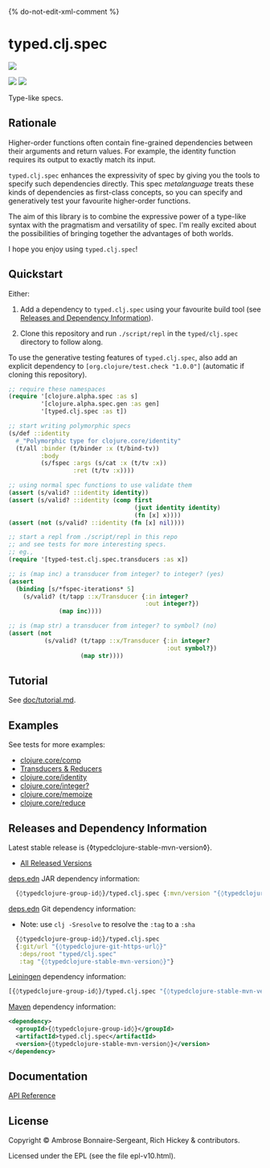 {% do-not-edit-xml-comment %}
# typed.clj.spec

<a href='{◊typedclojure-homepage◊}'><img src='../../doc/images/part-of-typed-clojure-project.png'></a>

<p>
  <a href='https://www.patreon.com/ambrosebs'><img src='../../doc/images/become_a_patron_button.png'></a>
  <a href='https://opencollective.com/typedclojure'><img src='../../doc/images/donate-to-our-collective.png'></a>
</p>

Type-like specs.

## Rationale

Higher-order functions often contain fine-grained dependencies between
their arguments and return values. For example, the identity function requires
its output to exactly match its input.

`typed.clj.spec` enhances the expressivity of spec by giving you
the tools to specify such dependencies directly.
This spec _metalanguage_ treats these
kinds of dependencies as first-class concepts, so you can
specify and generatively test your favourite higher-order functions.

The aim of this library is to combine the expressive power of a type-like syntax
with the pragmatism and versatility of spec.
I'm really excited about the possibilities of bringing together
the advantages of both worlds.

I hope you enjoy using `typed.clj.spec`!

## Quickstart

Either:

1. Add a dependency to `typed.clj.spec` using your favourite
   build tool (see [Releases and Dependency Information](#releases-and-dependency-information)).

2. Clone this repository and run `./script/repl`
   in the `typed/clj.spec` directory to follow along.

To use the generative testing features of `typed.clj.spec`,
also add an explicit dependency to `[org.clojure/test.check "1.0.0"]`
(automatic if cloning this repository).

```clojure
;; require these namespaces
(require '[clojure.alpha.spec :as s]
         '[clojure.alpha.spec.gen :as gen]
         '[typed.clj.spec :as t])

;; start writing polymorphic specs
(s/def ::identity
  #_"Polymorphic type for clojure.core/identity"
  (t/all :binder (t/binder :x (t/bind-tv))
         :body
         (s/fspec :args (s/cat :x (t/tv :x))
                  :ret (t/tv :x))))

;; using normal spec functions to use validate them 
(assert (s/valid? ::identity identity))
(assert (s/valid? ::identity (comp first
                                   (juxt identity identity)
                                   (fn [x] x))))
(assert (not (s/valid? ::identity (fn [x] nil))))

;; start a repl from ./script/repl in this repo
;; and see tests for more interesting specs.
;; eg.,
(require '[typed-test.clj.spec.transducers :as x])

;; is (map inc) a transducer from integer? to integer? (yes)
(assert
  (binding [s/*fspec-iterations* 5]
    (s/valid? (t/tapp ::x/Transducer {:in integer?
                                      :out integer?})
              (map inc))))

;; is (map str) a transducer from integer? to symbol? (no)
(assert (not
          (s/valid? (t/tapp ::x/Transducer {:in integer?
                                            :out symbol?})
                    (map str))))
```

## Tutorial

See [doc/tutorial.md](doc/tutorial.md).

## Examples

See tests for more examples:

- [clojure.core/comp](test/typed_test/clj/spec/comp.clj)
- [Transducers & Reducers](test/typed_test/clj/spec/transducers.clj)
- [clojure.core/identity](test/typed_test/clj/spec/identity.clj)
- [clojure.core/integer?](test/typed_test/clj/spec/integer_huh.clj)
- [clojure.core/memoize](test/typed_test/clj/spec/memoize.clj)
- [clojure.core/reduce](test/typed_test/clj/spec/reduce.clj)

## Releases and Dependency Information

Latest stable release is {◊typedclojure-stable-mvn-version◊}.

* [All Released Versions](https://clojars.org/{◊typedclojure-group-id◊}/typed.clj.spec)

[deps.edn](https://clojure.org/reference/deps_and_cli) JAR dependency information:

```clj
  {◊typedclojure-group-id◊}/typed.clj.spec {:mvn/version "{◊typedclojure-stable-mvn-version◊}"}
 ```

[deps.edn](https://clojure.org/reference/deps_and_cli) Git dependency information:

- Note: use `clj -Sresolve` to resolve the `:tag` to a `:sha`

```clj
  {◊typedclojure-group-id◊}/typed.clj.spec
  {:git/url "{◊typedclojure-git-https-url◊}"
   :deps/root "typed/clj.spec"
   :tag "{◊typedclojure-stable-mvn-version◊}"}
```

[Leiningen](https://github.com/technomancy/leiningen) dependency information:

```clojure
[{◊typedclojure-group-id◊}/typed.clj.spec "{◊typedclojure-stable-mvn-version◊}"]
```

[Maven](https://maven.apache.org/) dependency information:

```XML
<dependency>
  <groupId>{◊typedclojure-group-id◊}</groupId>
  <artifactId>typed.clj.spec</artifactId>
  <version>{◊typedclojure-stable-mvn-version◊}</version>
</dependency>
```

## Documentation

[API Reference](https://api.typedclojure.org/latest/typed.clj.spec/index.html)

## License

Copyright © Ambrose Bonnaire-Sergeant, Rich Hickey & contributors.

Licensed under the EPL (see the file epl-v10.html).
